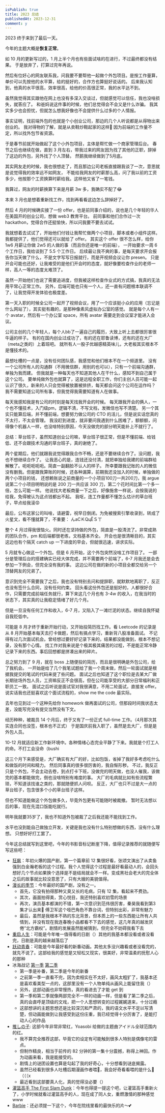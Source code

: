 ```yaml
---
isPublish: true
title: 2023 总结
publishedAt: 2023-12-31
comment: y
---
```


2023 终于来到了最后一天。

今年的主题大概是**恢复正常**。

如 10 月的更新写过的，1 月上半个月也有些面试啥的在进行，不过最终都没有结果。
于是放弃了，打算过完年再说。

然后有位好心的网友联系我，问我要不要帮他一起做个外包项目。是按工作量算，单价可以先按他的水平算，给的挺好的，合作方也算挺好说话的。
后来我认知到，他真的水平很高，效率很高，给他的价高很正常，我的水平达不到。

虽然我觉得其实跟他在网上也没有多深入交谈过，但就感觉可以信任，我也没啥损失，就答应了。
和爸妈说这件事的时候，他们总觉得会不会又是什么诈骗。
我其实多少也会担忧，但就怎么想我好像也不会提供什么过多的个人情报。

事实证明，找前端外包的也就是个小创业公司，那边的几个人听说都是从得物出来创业的。
我对得物的了解，就是从卖鞋炒鞋起家的这样🤣
因为前端的工作量不定，所以找外包节省资源。

于是春节前就开始做起了这个小外包项目，主体是帮忙做一个商家管理后台。
春节之后也继续在做，直到 3 月左右，带我过来的网友因为找了其他的正职，辞掉了这边的外包，另外找了个人顶替。
然鹅我继续做到了5月底。

其实网友走的时候，我也很想走了，而且那边公司老板直接跟我谈了一次，意思就是说觉得我的效率远不如网友，
不能给我网友的时薪那么高，问了我以前的工资多少，他按那个工资换算时薪给我。这样他又省了一笔钱。

我算过，网友的时薪换算下来是月薪 3w 多，我确实不配了😂

本来 3 月也是想着重新找工作，找到再看看这边怎么辞掉好了。

然后 4 月的时候确实接了一份 offer，也是前同事介绍的，说也是几个年轻的华人在美国开的创业公司，想做 web3 教育平台。
前同事和他们合作过一次 hackathon，觉得合作还挺愉快，所以问我要不要去试试。

我就想着去试试了，开始他们付钱让我帮忙做两个小项目，脚本或者小组件这样。
我都提供了，他们觉得还可以就给了 offer。
其实这个 offer 很不怎么样，给你 1w6 月薪让你做 2w5 的人做的事（而且你还是唯一的前端），
一开始要求一周 6 个工作日，我给谈到了 5.5 个工作日。
后续最让我不爽的事，是每天要求开会报告你当天做了什么，不是文字写写日报就行，而是开视频会议让你 presen。
只是开会可能也还好，让我难受的是他们开会时的态度，就好像要检查作业的老师一样，高人一等的态度太难顶了。

虽然一开始他们也说了需要追进度，但我被这样检查作业式的方式搞，我真的无法用平常心正常工作。
另外，后端可能也只有一个人，还一直有问题根本联调不了，让我觉得开发体验也极度差。

第一天入职的时候全公司一起开了视频会议，用了一个应该挺小众的应用（忘记是什么网站了），其实挺有趣的，是那种像素风虚拟办公室的感觉。
就是每个人有一个 avatar，然后有一个办公室 space，所有 avatar 需要走到会议室才能进入会议。

公司主创的几个年轻人，每个人bb了一遍自己的履历，大致上听上去都很厉害很牛逼的样子。
有的在国内创业过成功了，有的还在耶鲁读博，还有的还在大厂（meta之类的）上着班吧。
就所有人一股子优越感精英味儿，大老板其实根本不是懂技术的。

最想吐槽的一点是，没有任何团队感，我感觉和他们根本不在一个频道里。
没有一个公司所有人的沟通群（不用微信群，用别的也可以），只有一个前端沟通群，单独为我而建。
但我就是一种每天也不知道其他人在干什么，感知不到自己属于这个公司。
要单纯做外包也就算了，这是远程全职工作，你们主创人员可能一起认识了很久，新来的人只会觉得被放置被排挤，每天都会问这个公司在运作吗？
我不需要知道公司所有事，但我觉得我需要知道有人在做事。

每天我感知我是有公司的时刻是每天找我开会的时候。
每天跟我开会的俩人，一个也不懂技术，入门级pm，逻辑不清，不写文档，发微信也写不清楚。
另一个其实只能算后端，并不懂前端，想要努力做公司的 CTO 的活儿，但是说实话您真的不太行，不太会管理。
我没赶到进度，就非要问我遇到什么困难了，额额额，问得像个机器人一样，也没啥特别原因，今天没做完的部分明天能补上不就行了。

总结：草台班子，虽然知道创业公司嘛，草台班子很正常，但是不懂前端、给钱低、还不会跟技术沟通的草台班子，真的谢绝了。

两个星期后，他们就跟我说觉得跟我合作不畅，还是不要继续合作了。没问题，我也不想继续合作了。
让我恶心的是，连钱还没付清，就把单独给我建的前端群给解散了。呃呃呃呃呃。简直一副翻脸不认人的样子。
所幸要跟我记账的人的微信没有删我。但是跟我算账的时候，还各种漏算，前期我还没加入的时候，单独做的两个小项目的钱，
还想赖账说之前商量的一个小项目100刀一共200刀，我 argue 说第二个小项目明明说的是 200 刀一共应该 300 刀，第二个花时间比第一个多一倍，怎么可能一样。
他说找大老板商量一下之后，好像施舍一样说，会按我说的给我，免得被认为这点钱都出不起。
我呕，连工作量都不懂怎么估计的草台班子，早点给我滚😡

最后，公布这家公司叫啥，请避雷，祝早日倒闭。为免被搜索引擎收录到，转成了火星文，看不懂就算了，不重要： んаСＫQцЁＳㄒ

整个 4 月过得我很恼火。同时还在坚持做的外包，简直是一股清流了。非常成熟的团队合作，pm 和后端都很老练，文档基本齐全。
开会也是很清晰目的，其实这边也有个隔天 catch up 一下进度的早会，但就很迅速，讲求实际。

5 月就专心做这一个外包。但是 6 月开始，这个外包突然没啥工作项目了。
一部分是管理后台的搭建确实已经大体完成，并不需要两个前端了，6-7 月我还是会去参加一下例会，但完全没有我的事。
这边公司在做的新的小项目全都交给另一个顶替网友的兄弟了。

意识到完全不需要我了之后，我也没有特别去问和提辞职，就默默地离职了，反正也没有签什么合同，没有任何约束。
回头看这份外包还是挺好的，人都很好合作，只需要完成前端任务就行，算下来这几个月也有 3-4w 的收入，在我当时的状态下，其实真的让我稳定情绪了好几个月。

但是一旦没有任何工作和收入，6-7 月，又陷入了一滩烂泥的状态。继续自我怀疑自我贬低中。

可能是 8 月才终于重新开始行动，又开始投简历找工作。看 Leetcode 的记录是从 8 月开始基本每天去打卡做题，然后有搞点学习，重新背八股准备面试。
不记得有过几次面试机会。曾经想过要好好记录下来的，结果都没能做到，根本不想记录，没有那个心情。
找工作对我来说是个极其极其痛苦的过程，不是能正常冷静记录下来的东西。事后回想都是拼凑出来的碎片。

总之努力到了 9 月，就在 boss 上随便投的简历，而且是很明确是外包公司，给了我机会。
一开始是给了几个我笔试题给了我一个周末做，然后一轮面试就是根据我提交的笔试的代码来提了些问题。
面试之后也知道了这个职位是去某大厂做长期驻场外包人员，工资嘛反正不会很高，但在公司能享受的大部分日常福利和正职员工一致。
面试之后听说是面试官对我很满意，不用二轮面试，直接发 offer。
说实话我也还挺喜欢这个面试流程的，show me the code 最实际。

去年也见到过一个这种先给你 homework 做再面试的公司，但那段时间我状态太差，没能写完没有提交当然没有下文。

经历种种，被裁员 14 个月后，终于又有了一份正式 full-time 工作。（4月那次其实连合同也没签，根本也不正式）
于是国庆前我入职了，虽然是去大厂，但是是外包人员。

10-12 月就适应新工作新环境中。各种情绪心态完全平静了下来。我就是个打工人的命。不打工会没命（bushi

这三个月下来感受是，大厂确实有大厂的好，比如包饭，省掉了我好多考虑吃什么和做饭的时间和精力。
然后同事真的很多很厉害的，我自惭形秽。
不过，我反正只是个外包，不会主动去卷，到点打卡下班，没做完的明天做，也没人催我，该做完的基本都能做完，倒也没啥特别有难度的事。
大厂的毛病就比如有些流程繁琐，不知道该找谁之类的，那就随便抓人问呗。
反正，大厂也只不过是大一点的草台班子，包含很多个小的草台班子这样。

但也不知道能做这个外包做多久，毕竟外包更有可能随时被裁撤。
暂时无法想以后的事，现在先混口饭能吃就行。

明年我就要35岁了，我也不知道外包被裁了之后我还能不能找到工作。

水平也没到能自己做独立开发，关键是我也没有什么特别想做的东西，没有什么理想。
只想好好打工罢了。

今年这总结就写到这里吧，今年的书影音标记断崖下降，值得记录推荐的就随便写写这些吧：

- [狂飙](https://movie.douban.com/subject/35465232/)：年初火爆的国产剧，第一个篇章前 12 集很好看，张颂文演出了从卖鱼强到白金瀚老板的这个过程。我个人觉得这个过程是最好看最动人的，会回头想好几个节点如果换个选择是不是结局就会不一样。变成黑社会老大的完全体之后的故事就比较没意思了，只有大嫂的美貌值得。
- [漫长的季节](https://movie.douban.com/subject/35588177/)：今年最好的国产剧，没有之一。
  - 首先，它没有拍得那种又臭又长的毛病，只有 12 集，看起来不费劲。
  - 其次，画面拍得美，赏心悦目，我还特别喜欢初雪的场景
  - 再次，演员基本都演的不错，第一次意识到范伟很厉害，秦昊我看到第3集才认出来🤣 傅卫军这个哑巴角色不靠台词，但特别出彩，非常有魅力
  - 最后，虽然是我根本不熟的东北背景，但本质上的一些东西能让所有人共情到，并没有现在我连春晚小品都看不下去的感觉，这几年真的越发厌倦“北方霸权”。剧情的发展虽然能被猜到，但完全不妨碍我看下去
- [重启人生](https://movie.douban.com/subject/36156235/)：可能是今年唯一值得看的日剧（）其他的我基本都没看或者没看完，日剧是真的越来越落后了
- [跃动青春](https://movie.douban.com/subject/35679677/)：可能是今年最好看的新番动画。其他太多没兴趣看或者没看完的，就先不说了。这部给我的感觉是又轻松又现实，很美好，非常温柔的抚慰人心的那种
- 冰海战记 [第一季](https://movie.douban.com/subject/30174419/) [第二季](https://movie.douban.com/subject/35518839/)
  - 第一季是补番，第二季是今年的新番
  - 之前第一季一直看不完，因为卖相实在不太好，画风太粗犷了，我基本还是喜欢看美型一点的，这部里没有一个人物单纯从画风上能留住我（）
  - 另外，这部动画也非常慢热，真的看进去了才能 get 到
  - 第一季和第二季就像两部完全不一样的动画一样，但是看了第二季之后，真的会直呼是顶级的文戏，把一个人思想转变的过程娓娓道来，十分过瘾
  - 这部想讲的主题思想还是比较深沉和严肃的，我的语文水平不足以写清楚，但动画能做到让我感受到这份庄重，我已经觉得十分厉害了，是能打动人心的作品
- [推しの子](https://movie.douban.com/subject/35936775/): 这部今年非常非常红，Yoasobi 给做的主题曲アイドル全球范围内的红。
  - 我不算完全推荐这部，毕竟它的设定有可能触到很多人特别是偶像宅的雷点。
  - 但制作精良，相当于前传的 82 分钟的第一集十分震撼，称得上神回。作为动画来看，我是能接受的。
  - 剧情上的谜团设置也算是勾起了我的好奇心，十分想看到谜底揭露。
  - 虽然已经看到很多人吐槽后期漫画作者喂💩，我会好奇看看喂的是什么💩（（（x
  - 最近看到这部要真人化，真的觉得没必要（）
- [灌篮高手 The First Slam Dunk](https://movie.douban.com/subject/35315950/)：今年也得提一提这个吧，让灌篮高手重新火了，小学时候就看过灌篮高手的人，现在成了同人女，重燃激情的那种感觉www
- [Barbie](https://movie.douban.com/subject/4058939/)：还必须提一下这个，今年在院线里看的最快乐的片～💕
